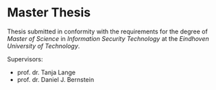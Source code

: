 # Master Thesis

Thesis submitted in conformity with the requirements for the degree of *Master of Science* in *Information Security Technology* at the *Eindhoven University of Technology*.

Supervisors:

- prof. dr. Tanja Lange
- prof. dr. Daniel J. Bernstein
